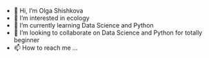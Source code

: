 - 👋 Hi, I’m Olga Shishkova
- 👀 I’m interested in ecology
- 🌱 I’m currently learning Data Science and Python
- 💞️ I’m looking to collaborate on Data Science and Python for totally beginner
- 📫 How to reach me ...

<!---
OVShishkova/OVShishkova is a ✨ special ✨ repository because its `README.md` (this file) appears on your GitHub profile.
You can click the Preview link to take a look at your changes.
--->

